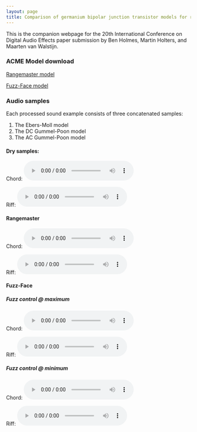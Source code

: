 ```yaml
---
layout: page
title: Comparison of germanium bipolar junction transistor models for real-time circuit simulation
---
```

This is the companion webpage for the 20th International Conference on Digital Audio Effects paper submission  by Ben Holmes, Martin Holters, and Maarten van Walstijn.

### ACME Model download
<a href="{{ site.baseurl }}/models/rangemaster.jl">Rangemaster model</a>

<a href="{{ site.baseurl }}/models/fuzzface.jl">Fuzz-Face model</a>

### Audio samples

Each processed sound example consists of three concatenated samples:

1. The Ebers-Moll model
2. The DC Gummel-Poon model
3. The AC Gummel-Poon model

#### Dry samples:

Chord:
<audio controls>
  <source src="{{ site.baseurl }}/audio/dry/chord.wav" type="audio/wav">
Your browser does not support the audio element.
</audio>

Riff:
<audio controls>
  <source src="{{ site.baseurl }}/audio/dry/riff.wav" type="audio/wav">
Your browser does not support the audio element.
</audio>

#### Rangemaster

Chord:
<audio controls>
  <source src="{{ site.baseurl }}/audio/rangemaster/chord-concatonate.wav" type="audio/wav">
Your browser does not support the audio element.
</audio>

Riff:
<audio controls>
  <source src="{{ site.baseurl }}/audio/rangemaster/riff-concatonate.wav" type="audio/wav">
Your browser does not support the audio element.
</audio>

#### Fuzz-Face

##### Fuzz control @ maximum

Chord:
<audio controls>
  <source src="{{ site.baseurl }}/audio/fuzzface/max-fuzz/chord-concatonate.wav" type="audio/wav">
Your browser does not support the audio element.
</audio>

Riff:
<audio controls>
  <source src="{{ site.baseurl }}/audio/fuzzface/max-fuzz/riff-concatonate.wav" type="audio/wav">
Your browser does not support the audio element.
</audio>

##### Fuzz control @ minimum

Chord:
<audio controls>
  <source src="{{ site.baseurl }}/audio/fuzzface/min-fuzz/chord-concatonate.wav" type="audio/wav">
Your browser does not support the audio element.
</audio>

Riff:
<audio controls>
  <source src="{{ site.baseurl }}/audio/fuzzface/min-fuzz/riff-concatonate.wav" type="audio/wav">
Your browser does not support the audio element.
</audio>
